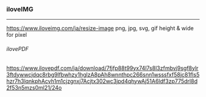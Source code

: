 ### iloveIMG
---
https://www.iloveimg.com/ja/resize-image
png, jpg, svg, gif
height & wide for pixel


###### ilovePDF
https://www.ilovepdf.com/ja/download/7fjfp88t99yx74l7s8l3zfmbvj9sgf8ylr3ftdywwcjdqc8rbg9lfbwhzy1hglzA8pAh8wnnthpc266snn1wsssfxf58jc81fls5hzr7h3lqnkphAcvh1m1cjzgnxj7Acjtx302wc3jpd4qhywAj51A6ldf3zp775drl8d2f53n5mzs0ml21/24o






```
```

```
```

```
```

```
```

```
```
